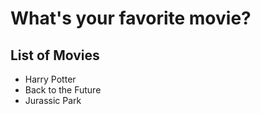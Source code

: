 # What's your favorite movie?

## List of Movies  
- Harry Potter    
- Back to the Future
- Jurassic Park

